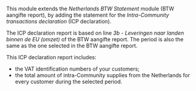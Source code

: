 This module extends the *Netherlands BTW Statement* module (BTW aangifte
report), by adding the statement for the *Intra-Community transactions
declaration* (ICP declaration).

The ICP declaration report is based on line *3b - Leveringen naar landen
binnen de EU (omzet)* of the BTW aangifte report. The period is also the
same as the one selected in the BTW aangifte report.

This ICP declaration report includes:

- the VAT identification numbers of your customers;
- the total amount of intra-Community supplies from the Netherlands for
  every customer during the selected period.
